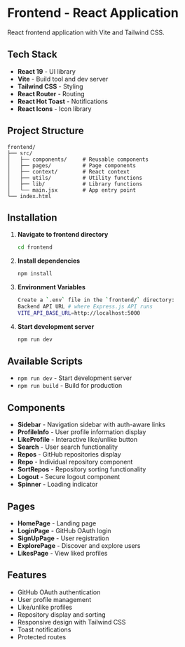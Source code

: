 # Frontend - React Application

React frontend application with Vite and Tailwind CSS.

## Tech Stack
- **React 19** - UI library
- **Vite** - Build tool and dev server
- **Tailwind CSS** - Styling
- **React Router** - Routing
- **React Hot Toast** - Notifications
- **React Icons** - Icon library

## Project Structure
```
frontend/
├── src/
│   ├── components/     # Reusable components
│   ├── pages/          # Page components
│   ├── context/        # React context
│   ├── utils/          # Utility functions
│   ├── lib/            # Library functions
│   └── main.jsx        # App entry point
└── index.html
```

## Installation

1. **Navigate to frontend directory**
   ```bash
   cd frontend
   ```

2. **Install dependencies**
   ```bash
   npm install
   ```
   
2. **Environment Variables**
   ```bash
   Create a `.env` file in the `frontend/` directory:
   Backend API URL # where Express.js API runs
   VITE_API_BASE_URL=http://localhost:5000
   ```

4. **Start development server**
   ```bash
   npm run dev
   ```

## Available Scripts
- `npm run dev` - Start development server
- `npm run build` - Build for production

## Components
- **Sidebar** - Navigation sidebar with auth-aware links
- **ProfileInfo** - User profile information display
- **LikeProfile** - Interactive like/unlike button
- **Search** - User search functionality
- **Repos** - GitHub repositories display
- **Repo** - Individual repository component
- **SortRepos** - Repository sorting functionality
- **Logout** - Secure logout component
- **Spinner** - Loading indicator

## Pages
- **HomePage** - Landing page
- **LoginPage** - GitHub OAuth login
- **SignUpPage** - User registration
- **ExplorePage** - Discover and explore users
- **LikesPage** - View liked profiles

## Features
- GitHub OAuth authentication
- User profile management
- Like/unlike profiles
- Repository display and sorting
- Responsive design with Tailwind CSS
- Toast notifications
- Protected routes


